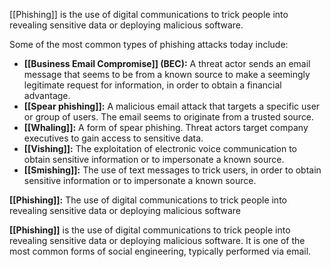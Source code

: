 [[Phishing]] is the use of digital communications to trick people into revealing sensitive data or deploying malicious software.

Some of the most common types of phishing attacks today include: 

- **[[Business Email Compromise]] (BEC):** A threat actor sends an email message that seems to be from a known source to make a seemingly legitimate request for information, in order to obtain a financial advantage.
- **[[Spear phishing]]:** A malicious email attack that targets a specific user or group of users. The email seems to originate from a trusted source.
- **[[Whaling]]:** A form of spear phishing. Threat actors target company executives to gain access to sensitive data.
- **[[Vishing]]:** The exploitation of electronic voice communication to obtain sensitive information or to impersonate a known source.
- **[[Smishing]]:** The use of text messages to trick users, in order to obtain sensitive information or to impersonate a known source.

**[[Phishing]]:** The use of digital communications to trick people into revealing sensitive data or deploying malicious software

**[[Phishing]]** is the use of digital communications to trick people into revealing sensitive data or deploying malicious software. It is one of the most common forms of social engineering, typically performed via email.